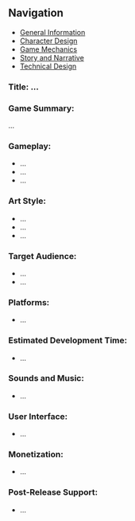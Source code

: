 ## Navigation
- [General Information]()
- [Character Design]()
- [Game Mechanics]()
- [Story and Narrative]()
- [Technical Design]()

### Title: ...
### Game Summary:
...
### Gameplay:
- ...
- ...
- ...
### Art Style:
- ...
- ...
- ...
### Target Audience:
- ...
- ...
### Platforms:
- ...
### Estimated Development Time:
- ...
### Sounds and Music:
- ...
### User Interface:
- ...
### Monetization:
- ...
### Post-Release Support:
- ...


